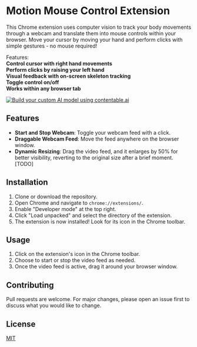 # Motion Mouse Control Extension

This Chrome extension uses computer vision to track your body movements through a webcam and translate them into mouse controls within your browser. Move your cursor by moving your hand and perform clicks with simple gestures - no mouse required!

Features:<br />
**Control cursor with right hand movements** <br />
**Perform clicks by raising your left hand**<br />
**Visual feedback with on-screen skeleton tracking**<br />
**Toggle control on/off**<br />
**Works within any browser tab**<br />


[![Build your custom AI model using contentable.ai](thumbnail.jpg)](https://www.youtube.com/watch?v=M6QJoCAxWe4)


## Features

- **Start and Stop Webcam**: Toggle your webcam feed with a click.
- **Draggable Webcam Feed**: Move the feed anywhere on the browser window.
- **Dynamic Resizing**: Drag the video feed, and it enlarges by 50% for better visibility, reverting to the original size after a brief moment. [TODO]

## Installation

1. Clone or download the repository.
2. Open Chrome and navigate to `chrome://extensions/`.
3. Enable "Developer mode" at the top right.
4. Click "Load unpacked" and select the directory of the extension.
5. The extension is now installed! Look for its icon in the Chrome toolbar.

## Usage

1. Click on the extension's icon in the Chrome toolbar.
2. Choose to start or stop the video feed as needed.
3. Once the video feed is active, drag it around your browser window.

## Contributing

Pull requests are welcome. For major changes, please open an issue first to discuss what you would like to change.

## License

[MIT](https://choosealicense.com/licenses/mit/)
